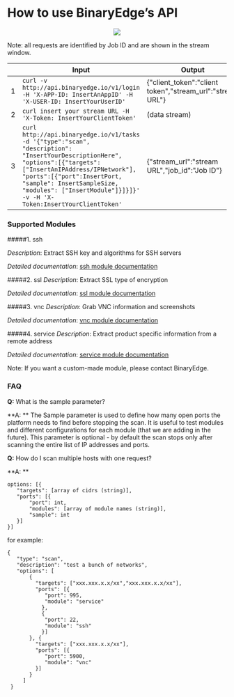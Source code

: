 # How to use BinaryEdge’s API


<p align="center"><img src ="https://dl.dropboxusercontent.com/s/rk8m8jlf2z8ay5j/how%20to%20use%20api.png?dl=0: 200px;" /></p>

Note: all requests are identified by Job ID and are shown in the stream window.










|   | Input                                                                                                                                                                                                                                                                                                   | Output                                                    |
|---|---------------------------------------------------------------------------------------------------------------------------------------------------------------------------------------------------------------------------------------------------------------------------------------------------------|-----------------------------------------------------------|
| 1 | `curl -v http://api.binaryedge.io/v1/login -H 'X-APP-ID: InsertAnAppID' -H 'X-USER-ID: InsertYourUserID' `                                                                                                                                                                                        | {"client_token":"client token","stream_url":"stream URL"} |
| 2 | `curl insert your stream URL -H 'X-Token: InsertYourClientToken' `                                                                                                                                                                                                                                     | (data stream)                                             |
| 3 | `curl http://api.binaryedge.io/v1/tasks -d '{"type":"scan", "description": "InsertYourDescriptionHere", "options":[{"targets":["InsertAnIPAddress/IPNetwork"], "ports":[{"port":InsertPort, "sample": InsertSampleSize, "modules": ["InsertModule"]}]}]}' -v -H 'X-Token:InsertYourClientToken'` | {"stream_url":"stream URL","job_id":"Job ID"}             |




### Supported Modules



#####1. ssh

_Description_: Extract SSH key and algorithms for SSH servers

_Detailed documentation_: [ssh module documentation](https://github.com/binaryedge/api-publicdoc/blob/master/ssh.md "ssh")


#####2. ssl
_Description_: Extract SSL type of encryption

_Detailed documentation_: [ssl module documentation](https://github.com/binaryedge/api-publicdoc/blob/master/ssl.md "ssl")

#####3. vnc
_Description_: Grab VNC information and screenshots

_Detailed documentation_: [vnc module documentation](https://github.com/binaryedge/api-publicdoc/blob/master/vnc.md "vnc")


#####4. service
_Description_: Extract product specific information from a remote address

_Detailed documentation_: [service module documentation](https://github.com/binaryedge/api-publicdoc/blob/master/service.md "service")



Note: If you want a custom-made module, please contact BinaryEdge.





### FAQ

**Q:** What is the sample parameter?

**A: ** The Sample parameter is used to define how many open ports the platform needs to find before stopping the scan. It is useful to test modules and different configurations for each module (that we are adding in the future). This parameter is optional - by default the scan stops only after scanning the entire list of IP addresses and ports.

**Q:** How do I scan multiple hosts with one request?

**A: **

```
options: [{
   "targets": [array of cidrs (string)],
   "ports": [{
       "port": int,
       "modules": [array of module names (string)],
       "sample": int
   }]
}]
```

for example:

```
{
   "type": "scan",
   "description": "test a bunch of networks",
   "options": [
       {
         "targets": ["xxx.xxx.x.x/xx","xxx.xxx.x.x/xx"],
         "ports": [{
            "port": 995,
            "module": "service"
           },
           {
            "port": 22,
            "module": "ssh"
           }]
       }, {
         "targets": ["xxx.xxx.x.x/xx"],
         "ports": [{
            "port": 5900,
            "module": "vnc"
         }]
       }
     ]     
 }
 ```
